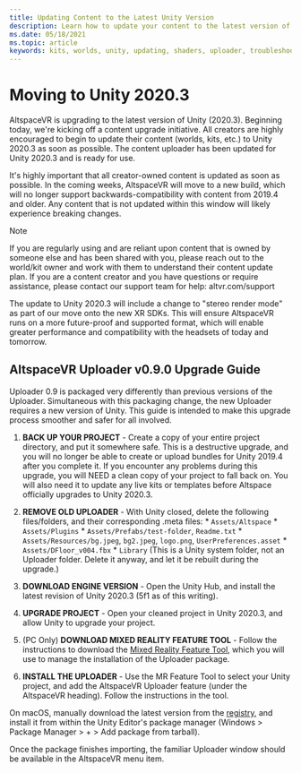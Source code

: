 ```yaml
---
title: Updating Content to the Latest Unity Version
description: Learn how to update your content to the latest version of Unity.
ms.date: 05/18/2021
ms.topic: article
keywords: kits, worlds, unity, updating, shaders, uploader, troubleshooting
---
```


# Moving to Unity 2020.3

AltspaceVR is upgrading to the latest version of Unity (2020.3). Beginning today, we're kicking off a content upgrade initiative. All creators are highly encouraged to begin to update their content (worlds, kits, etc.) to Unity 2020.3 as soon as possible. The content uploader has been updated for Unity 2020.3 and is ready for use.

It's highly important that all creator-owned content is updated as soon as possible. In the coming weeks, AltspaceVR will move to a new build, which will no longer support backwards-compatibility with content from 2019.4 and older. Any content that is not updated within this window will likely experience breaking changes.

> [!NOTE]
> If you are regularly using and are reliant upon content that is owned by someone else and has been shared with you, please reach out to the world/kit owner and work with them to understand their content update plan.
> If you are a content creator and you have questions or require assistance, please contact our support team for help: altvr.com/support

The update to Unity 2020.3 will include a change to "stereo render mode" as part of our move onto the new XR SDKs. This will ensure AltspaceVR runs on a more future-proof and supported format, which will enable greater performance and compatibility with the headsets of today and tomorrow.

## AltspaceVR Uploader v0.9.0 Upgrade Guide

Uploader 0.9 is packaged very differently than previous versions of the Uploader. Simultaneous with this packaging change, the new Uploader requires a new version of Unity. This guide is intended to make this upgrade process smoother and safer for all involved.

1. **BACK UP YOUR PROJECT** - Create a copy of your entire project directory, and put it somewhere safe. This is a destructive upgrade, and you will no longer be able to create or upload bundles for Unity 2019.4 after you complete it. If you encounter any problems during this upgrade, you will NEED a clean copy of your project to fall back on. You will also need it to update any live kits or templates before Altspace officially upgrades to Unity 2020.3.

2. **REMOVE OLD UPLOADER** - With Unity closed, delete the following files/folders, and their corresponding .meta files:
        * `Assets/Altspace`
        * `Assets/Plugins`
        * `Assets/Prefabs/test-folder`, `Readme.txt`
        * `Assets/Resources/bg.jpeg`, `bg2.jpeg`, `logo.png`, `UserPreferences.asset`
        * `Assets/DFloor_v004.fbx`
        * `Library` (This is a Unity system folder, not an Uploader folder.
        Delete it anyway, and let it be rebuilt during the upgrade.)

3. **DOWNLOAD ENGINE VERSION** - Open the Unity Hub, and install the latest revision of Unity 2020.3 (5f1 as of this writing).

4. **UPGRADE PROJECT** - Open your cleaned project in Unity 2020.3, and allow Unity to upgrade your project.

5. (PC Only) **DOWNLOAD MIXED REALITY FEATURE TOOL** - Follow the instructions to download the [Mixed Reality Feature Tool](https://docs.microsoft.com/windows/mixed-reality/develop/unity/welcome-to-mr-feature-tool), which you will use to manage the installation of the Uploader package.

6. **INSTALL THE UPLOADER** - Use the MR Feature Tool to select your Unity project, and add the AltspaceVR Uploader feature (under the AltspaceVR heading). Follow the instructions in the tool.

On macOS, manually download the latest version from the [registry](https://dev.azure.com/aipmr/MixedReality-Unity-Packages/_packaging?_a=package&feed=Unity-packages&package=com.microsoft.altspacevr_uploader&protocolType=Npm&version=0.9.0&view=versions), and install it from within the Unity Editor's package manager (Windows > Package Manager > + > Add package from tarball).

Once the package finishes importing, the familiar Uploader window should be
available in the AltspaceVR menu item.
